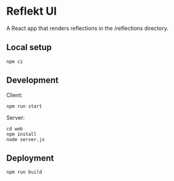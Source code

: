 # Reflekt UI

A React app that renders reflections in the /reflections directory.

## Local setup

```
npm ci
```

## Development

Client:
```
npm run start
```

Server:
```
cd web
npm install
node server.js
```

## Deployment

```
npm run build
```
